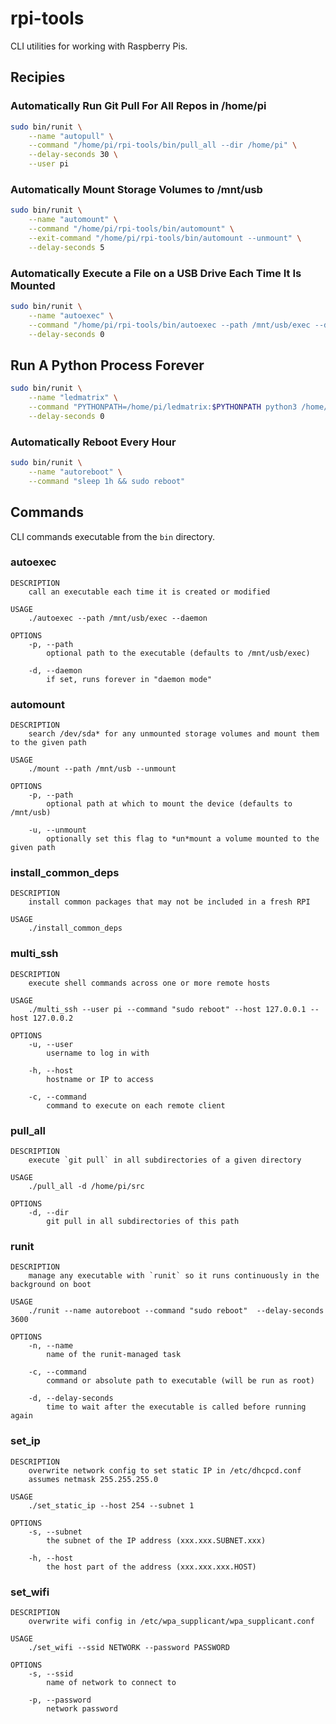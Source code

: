 # rpi-tools
CLI utilities for working with Raspberry Pis.

## Recipies

### Automatically Run Git Pull For All Repos in /home/pi
```sh
sudo bin/runit \
    --name "autopull" \
    --command "/home/pi/rpi-tools/bin/pull_all --dir /home/pi" \
    --delay-seconds 30 \
    --user pi
```

### Automatically Mount Storage Volumes to /mnt/usb
```sh
sudo bin/runit \
    --name "automount" \
    --command "/home/pi/rpi-tools/bin/automount" \
    --exit-command "/home/pi/rpi-tools/bin/automount --unmount" \
    --delay-seconds 5
```

### Automatically Execute a File on a USB Drive Each Time It Is Mounted
```sh
sudo bin/runit \
    --name "autoexec" \
    --command "/home/pi/rpi-tools/bin/autoexec --path /mnt/usb/exec --daemon" \
    --delay-seconds 0
```

## Run A Python Process Forever
```sh
sudo bin/runit \
    --name "ledmatrix" \
    --command "PYTHONPATH=/home/pi/ledmatrix:$PYTHONPATH python3 /home/pi/ledmatrix/ledmatrix/animations/ticker.py --cols=42 --file /mnt/usb/ticker.txt" \
    --delay-seconds 0
```

### Automatically Reboot Every Hour
```sh
sudo bin/runit \
    --name "autoreboot" \
    --command "sleep 1h && sudo reboot"
```

## Commands
CLI commands executable from the `bin` directory.

### autoexec
```
DESCRIPTION
    call an executable each time it is created or modified

USAGE
    ./autoexec --path /mnt/usb/exec --daemon

OPTIONS
    -p, --path
        optional path to the executable (defaults to /mnt/usb/exec)
    
    -d, --daemon
        if set, runs forever in "daemon mode"
```

### automount
```
DESCRIPTION
    search /dev/sda* for any unmounted storage volumes and mount them to the given path

USAGE
    ./mount --path /mnt/usb --unmount

OPTIONS
    -p, --path
        optional path at which to mount the device (defaults to /mnt/usb)

    -u, --unmount
        optionally set this flag to *un*mount a volume mounted to the given path
```

### install_common_deps
```
DESCRIPTION
    install common packages that may not be included in a fresh RPI

USAGE
    ./install_common_deps
```

### multi_ssh
```
DESCRIPTION
    execute shell commands across one or more remote hosts

USAGE
    ./multi_ssh --user pi --command "sudo reboot" --host 127.0.0.1 --host 127.0.0.2

OPTIONS
    -u, --user
        username to log in with

    -h, --host
        hostname or IP to access
    
    -c, --command
        command to execute on each remote client
```

### pull_all
```
DESCRIPTION
    execute `git pull` in all subdirectories of a given directory

USAGE
    ./pull_all -d /home/pi/src

OPTIONS
    -d, --dir
        git pull in all subdirectories of this path
```

### runit
```
DESCRIPTION
    manage any executable with `runit` so it runs continuously in the background on boot

USAGE
    ./runit --name autoreboot --command "sudo reboot"  --delay-seconds 3600

OPTIONS
    -n, --name
        name of the runit-managed task

    -c, --command
        command or absolute path to executable (will be run as root)

    -d, --delay-seconds
        time to wait after the executable is called before running again
```

### set_ip
```
DESCRIPTION
    overwrite network config to set static IP in /etc/dhcpcd.conf
    assumes netmask 255.255.255.0

USAGE
    ./set_static_ip --host 254 --subnet 1

OPTIONS
    -s, --subnet
        the subnet of the IP address (xxx.xxx.SUBNET.xxx)
    
    -h, --host
        the host part of the address (xxx.xxx.xxx.HOST)
```

### set_wifi
```
DESCRIPTION
    overwrite wifi config in /etc/wpa_supplicant/wpa_supplicant.conf

USAGE
    ./set_wifi --ssid NETWORK --password PASSWORD

OPTIONS
    -s, --ssid
        name of network to connect to
    
    -p, --password
        network password
```